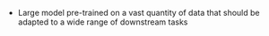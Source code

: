 - Large model pre-trained on a vast quantity of data that should be adapted to a wide range of downstream tasks